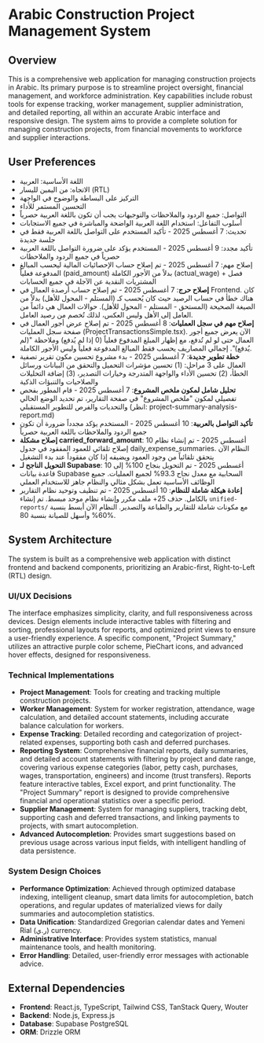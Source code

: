 # Arabic Construction Project Management System

## Overview
This is a comprehensive web application for managing construction projects in Arabic. Its primary purpose is to streamline project oversight, financial management, and workforce administration. Key capabilities include robust tools for expense tracking, worker management, supplier administration, and detailed reporting, all within an accurate Arabic interface and responsive design. The system aims to provide a complete solution for managing construction projects, from financial movements to workforce and supplier interactions.

## User Preferences
- اللغة الأساسية: العربية
- الاتجاه: من اليمين لليسار (RTL)
- التركيز على البساطة والوضوح في الواجهة
- التحسين المستمر للأداء
- التواصل: جميع الردود والملاحظات والتوجيهات يجب أن تكون باللغة العربية حصرياً
- أسلوب التفاعل: استخدام اللغة العربية الواضحة والمباشرة في جميع الاستجابات
- تحديث: 7 أغسطس 2025 - تأكيد المستخدم على التواصل باللغة العربية فقط في جلسة جديدة
- تأكيد مجدد: 9 أغسطس 2025 - المستخدم يؤكد على ضرورة التواصل باللغة العربية حصرياً في جميع الردود والملاحظات
- إصلاح مهم: 7 أغسطس 2025 - تم إصلاح حساب الإحصائيات المالية ليحسب المبالغ المدفوعة فعلياً (paid_amount) بدلاً من الأجور الكاملة (actual_wage) + فصل المشتريات النقدية عن الآجلة في جميع الحسابات
- **إصلاح حرج**: 7 أغسطس 2025 - تم إصلاح حساب أرصدة العمال في Frontend. كان هناك خطأ في حساب الرصيد حيث كان يُحسب كـ (المستلم - المحول للأهل) بدلاً من الصيغة الصحيحة (المستحق - المستلم - المحول للأهل). حوالات العمال هي دائماً من العامل إلى الأهل وليس العكس، لذلك تُخصم من رصيد العامل.
- **إصلاح مهم في سجل العمليات**: 8 أغسطس 2025 - تم إصلاح عرض أجور العمال في صفحة سجل العمليات (ProjectTransactionsSimple.tsx). الآن يعرض جميع أجور العمال حتى لو لم تُدفع، مع إظهار المبلغ المدفوع فعلياً (0 إذا لم يُدفع) وملاحظة "(لم يُدفع)". إجمالي المصاريف يحسب فقط المبالغ المدفوعة فعلياً وليس الأجور الكاملة.
- **خطة تطوير جديدة**: 7 أغسطس 2025 - بدء مشروع تحسين مكون تقرير تصفية العمال على 3 مراحل: (1) تحسين مؤشرات التحميل والتحقق من البيانات ورسائل الخطأ، (2) تحسين الأداء والواجهة المتدرجة وخيارات التصدير، (3) إضافة التحليلات والصلاحيات والتنبؤات الذكية
- **تحليل شامل لمكون ملخص المشروع**: 7 أغسطس 2025 - قام المطور بفحص تفصيلي لمكون "ملخص المشروع" في صفحة التقارير، تم تحديد الوضع الحالي والتحديات والفرص للتطوير المستقبلي (انظر: project-summary-analysis-report.md)
- **تأكيد التواصل بالعربية**: 10 أغسطس 2025 - المستخدم يؤكد مجدداً ضرورة أن تكون جميع الردود والملاحظات باللغة العربية حصرياً
- **إصلاح مشكلة carried_forward_amount**: 10 أغسطس 2025 - تم إنشاء نظام إصلاح تلقائي للعمود المفقود في جدول daily_expense_summaries. النظام الآن يتحقق تلقائياً من وجود العمود ويضيفه إذا كان مفقوداً عند بدء التشغيل
- **التحويل الناجح لـ Supabase**: 10 أغسطس 2025 - تم التحويل بنجاح 100% إلى قاعدة بيانات Supabase السحابية مع معدل نجاح 93.3% لجميع العمليات. جميع الوظائف الأساسية تعمل بشكل مثالي والنظام جاهز للاستخدام العملي
- **إعادة هيكلة شاملة للنظام**: 10 أغسطس 2025 - تم تنظيف وتوحيد نظام التقارير بالكامل. حذف 25+ ملف مكرر وإنشاء نظام موحد مبسط. تم إنشاء `unified-reports/` مع مكونات شاملة للتقارير والطباعة والتصدير. النظام الآن أبسط بنسبة 60% وأسهل للصيانة بنسبة 80%.

## System Architecture
The system is built as a comprehensive web application with distinct frontend and backend components, prioritizing an Arabic-first, Right-to-Left (RTL) design.

### UI/UX Decisions
The interface emphasizes simplicity, clarity, and full responsiveness across devices. Design elements include interactive tables with filtering and sorting, professional layouts for reports, and optimized print views to ensure a user-friendly experience. A specific component, "Project Summary," utilizes an attractive purple color scheme, PieChart icons, and advanced hover effects, designed for responsiveness.

### Technical Implementations
- **Project Management**: Tools for creating and tracking multiple construction projects.
- **Worker Management**: System for worker registration, attendance, wage calculation, and detailed account statements, including accurate balance calculation for workers.
- **Expense Tracking**: Detailed recording and categorization of project-related expenses, supporting both cash and deferred purchases.
- **Reporting System**: Comprehensive financial reports, daily summaries, and detailed account statements with filtering by project and date range, covering various expense categories (labor, petty cash, purchases, wages, transportation, engineers) and income (trust transfers). Reports feature interactive tables, Excel export, and print functionality. The "Project Summary" report is designed to provide comprehensive financial and operational statistics over a specific period.
- **Supplier Management**: System for managing suppliers, tracking debt, supporting cash and deferred transactions, and linking payments to projects, with smart autocompletion.
- **Advanced Autocompletion**: Provides smart suggestions based on previous usage across various input fields, with intelligent handling of data persistence.

### System Design Choices
- **Performance Optimization**: Achieved through optimized database indexing, intelligent cleanup, smart data limits for autocompletion, batch operations, and regular updates of materialized views for daily summaries and autocompletion statistics.
- **Data Unification**: Standardized Gregorian calendar dates and Yemeni Rial (ر.ي) currency.
- **Administrative Interface**: Provides system statistics, manual maintenance tools, and health monitoring.
- **Error Handling**: Detailed, user-friendly error messages with actionable advice.

## External Dependencies
- **Frontend**: React.js, TypeScript, Tailwind CSS, TanStack Query, Wouter
- **Backend**: Node.js, Express.js
- **Database**: Supabase PostgreSQL
- **ORM**: Drizzle ORM